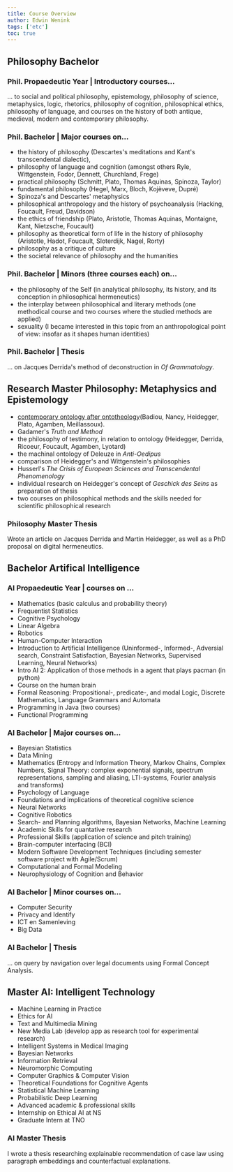 ```yaml
---
title: Course Overview
author: Edwin Wenink
tags: ['etc']
toc: true
---
```


## Philosophy Bachelor

### Phil. Propaedeutic Year | Introductory courses...

... to social and political philosophy, epistemology, philosophy of science, metaphysics, logic, rhetorics, philosophy of cognition, philosophical ethics, philosophy of language, and courses on the history of both antique, medieval, modern and contemporary philosophy. 

### Phil. Bachelor | Major courses on...

- the history of philosophy (Descartes's meditations and Kant's transcendental dialectic),
- philosophy of language and cognition (amongst others Ryle, Wittgenstein, Fodor, Dennett, Churchland, Frege)
- practical philosophy (Schmitt, Plato, Thomas Aquinas, Spinoza, Taylor)
- fundamental philosophy (Hegel, Marx, Bloch, Kojèveve, Dupré)
- Spinoza's and Descartes' metaphysics
- philosophical anthropology and the history of psychoanalysis (Hacking, Foucault, Freud, Davidson)
- the ethics of friendship (Plato, Aristotle, Thomas Aquinas, Montaigne, Kant, Nietzsche, Foucault)
- philosophy as theoretical form of life in the history of philosophy (Aristotle, Hadot, Foucault, Sloterdijk, Nagel, Rorty)
- philosophy as a critique of culture
- the societal relevance of philosophy and the humanities</li>


### Phil. Bachelor | Minors (three courses each) on...

- the philosophy of the Self (in analytical philosophy, its history, and its conception in philosophical hermeneutics)
- the interplay between philosophical and literary methods (one methodical course and two courses where the studied methods are applied)
- sexuality (I became interested in this topic from an anthropological point of view: insofar as it shapes human identities)

### Phil. Bachelor | Thesis 

... on Jacques Derrida's method of deconstruction in *Of Grammatology*.


## Research Master Philosophy: Metaphysics and Epistemology

 - [contemporary ontology after ontotheology](https://www.dupress.duq.edu/products/ontology-after-ontotheology-plurality-event-and-contingency-in-contemporary-philosophy)(Badiou, Nancy, Heidegger, Plato, Agamben, Meillassoux).
 - Gadamer's *Truth and Method*
 - the philosophy of testimony, in relation to ontology (Heidegger, Derrida, Ricoeur, Foucault, Agamben, Lyotard)
 - the machinal ontology of Deleuze in *Anti-Oedipus*
 - comparison of Heidegger's and Wittgenstein's philosophies
 - Husserl's *The Crisis of European Sciences and Transcendental Phenomenology*
 - individual research on Heidegger's concept of *Geschick des Seins* as preparation of thesis
 - two courses on philosophical methods and the skills needed for scientific philosophical research


### Philosophy Master Thesis

Wrote an article on Jacques Derrida and Martin Heidegger, as well as a PhD proposal on digital hermeneutics.


## Bachelor Artifical Intelligence ##

### AI Propaedeutic Year | courses on ...

- Mathematics (basic calculus and probability theory)
- Frequentist Statistics
- Cognitive Psychology
- Linear Algebra
- Robotics
- Human-Computer Interaction
- Introduction to Artificial Intelligence (Uninformed-, Informed-, Adversial search, Constraint Satisfaction, Bayesian Networks, Supervised Learning, Neural Networks)
- Intro AI 2: Application of those methods in a agent that plays pacman (in python)
- Course on the human brain
- Formal Reasoning: Propositional-, predicate-, and modal Logic, Discrete Mathematics, Language Grammars and Automata
- Programming in Java (two courses)
- Functional Programming

### AI Bachelor</b> | Major courses on...

 - Bayesian Statistics
 - Data Mining
 - Mathematics (Entropy and Information Theory, Markov Chains, Complex Numbers, Signal Theory: complex exponential signals, spectrum representations, sampling and aliasing, LTI-systems, Fourier analysis and transforms)
 - Psychology of Language
 - Foundations and implications of theoretical cognitive science
 - Neural Networks
 - Cognitive Robotics
 - Search- and Planning algorithms, Bayesian Networks, Machine Learning
 - Academic Skills for quantative research
 - Professional Skills (application of science and pitch training) 
 - Brain-computer interfacing (BCI)
 - Modern Software Development Techniques (including semester software project with Agile/Scrum)
 - Computational and Formal Modeling
 - Neurophysiology of Cognition and Behavior


### AI Bachelor | Minor courses on...

- Computer Security
- Privacy and Identify
- ICT en Samenleving
- Big Data

### AI Bachelor | Thesis

... on query by navigation over legal documents using Formal Concept Analysis.

## Master AI: Intelligent Technology

- Machine Learning in Practice
- Ethics for AI
- Text and Multimedia Mining
- New Media Lab (develop app as research tool for experimental research)
- Intelligent Systems in Medical Imaging
- Bayesian Networks
- Information Retrieval
- Neuromorphic Computing
- Computer Graphics & Computer Vision
- Theoretical Foundations for Cognitive Agents
- Statistical Machine Learning
- Probabilistic Deep Learning
- Advanced academic & professional skills
- Internship on Ethical AI at NS
- Graduate Intern at TNO

### AI Master Thesis

I wrote a thesis researching explainable recommendation of case law using paragraph embeddings and counterfactual explanations.

